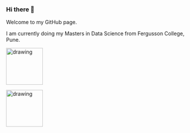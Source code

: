 ### Hi there 👋

Welcome to my GitHub page. 

I am currently doing my Masters in Data Science from Fergusson College, Pune.

<a href="https://rpubs.com/adityaavhad/covid19dashboard"><img src="https://res.cloudinary.com/adityaavhad/image/upload/v1596541102/covid-logo_o5a9ak.png" alt="drawing" width="100"/>

<a href="https://www.linkedin.com/in/aditya-avhad/"><img src="https://res.cloudinary.com/importdata/image/upload/v1595012354/linkedin_t9qiwy.png" alt="drawing" width="100"/>
